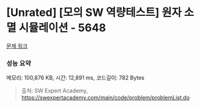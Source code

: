 # [Unrated] [모의 SW 역량테스트] 원자 소멸 시뮬레이션 - 5648 

[문제 링크](https://swexpertacademy.com/main/code/problem/problemDetail.do?contestProbId=AWXRFInKex8DFAUo) 

### 성능 요약

메모리: 100,876 KB, 시간: 12,891 ms, 코드길이: 782 Bytes



> 출처: SW Expert Academy, https://swexpertacademy.com/main/code/problem/problemList.do